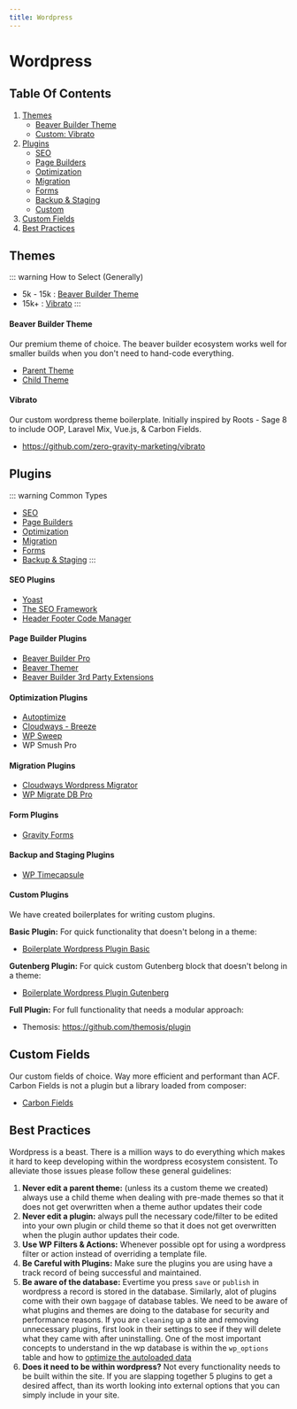 ```yaml
---
title: Wordpress
---
```

# Wordpress

## Table Of Contents

1. [Themes](#themes)
   * [Beaver Builder Theme](#beaver-builder-theme)
   * [Custom: Vibrato](#vibrato)
2. [Plugins](#plugins)
   * [SEO](#seo-plugins)
   * [Page Builders](#page-builder-plugins)  
   * [Optimization](#optimization-plugins)  
   * [Migration](#migration-plugins)
   * [Forms](#form-plugins)
   * [Backup & Staging](#backup-and-staging-plugins)
   * [Custom](#custom-plugins)
3. [Custom Fields](#custom-fields)
4. [Best Practices](#best-practices)

## Themes

::: warning How to Select (Generally)

* 5k - 15k : [Beaver Builder Theme](#beaver-builder-theme)  
* 15k+ : [Vibrato](#vibrato)
  :::

#### Beaver Builder Theme

Our premium theme of choice.  The beaver builder ecosystem works well for smaller builds when you don't need to hand-code everything.

* [Parent Theme](https://www.dropbox.com/sh/lpc8q3zi0eor0tl/AADk4BxlghJRb54yo3V9EDsna?dl=0)  
* [Child Theme](https://www.dropbox.com/sh/4mkn6er5zk28cj8/AADPIN7h4Tv7zX7d306Ha6qqa?dl=0)

#### Vibrato

Our custom wordpress theme boilerplate. Initially inspired by Roots - Sage 8 to include OOP, Laravel Mix, Vue.js, & Carbon Fields.

* <https://github.com/zero-gravity-marketing/vibrato>

## Plugins

::: warning Common Types

* [SEO](#seo-plugins)
* [Page Builders](#page-builder-plugins)  
* [Optimization](#optimization-plugins)  
* [Migration](#migration-plugins)
* [Forms](#form-plugins)
* [Backup & Staging](#backup-and-staging-plugins)
  :::

#### SEO Plugins

* [Yoast](https://wordpress.org/plugins/wordpress-seo/)
* [The SEO Framework](https://wordpress.org/plugins/autodescription/)
* [Header Footer Code Manager](https://wordpress.org/plugins/header-footer-code-manager/)

#### Page Builder Plugins

* [Beaver Builder Pro](https://www.dropbox.com/sh/zpje585nmr49apa/AACAR1lOUnGLHTa1tKXhrHqka?dl=0)
* [Beaver Themer](https://www.dropbox.com/sh/pfqbqhrrttqo8r9/AADhqt20dzFj0ON1THSfd2x4a?dl=0)
* [Beaver Builder 3rd Party Extensions](https://www.dropbox.com/sh/tz7f42dkx1zlguh/AACYMP09yM-22Nmqd5ve4S1ha?dl=0)

#### Optimization Plugins

* [Autoptimize](https://wordpress.org/plugins/autoptimize/)
* [Cloudways - Breeze](https://wordpress.org/plugins/breeze/)
* [WP Sweep](https://wordpress.org/plugins/wp-sweep/)
* WP Smush Pro

#### Migration Plugins

* [Cloudways Wordpress Migrator](https://wordpress.org/plugins/bv-cloudways-automated-migration/)
* [WP Migrate DB Pro](https://www.dropbox.com/sh/4ld51dfpnez1wo5/AAC9XzJlPdB_t2cVXzpPFgLla?dl=0)

#### Form Plugins

* [Gravity Forms](https://www.dropbox.com/s/ujtryea24aifqhf/gravityforms_2.2.3.14.zip?dl=0)

#### Backup and Staging Plugins

* [WP Timecapsule](https://wordpress.org/plugins/wp-time-capsule/)

#### Custom Plugins

We have created boilerplates for writing custom plugins.

**Basic Plugin:** For quick functionality that doesn't belong in a theme: 

* [Boilerplate Wordpress Plugin Basic](https://github.com/zero-gravity-marketing/boilerplate-wordpress-plugin-basic)

**Gutenberg Plugin:** For quick custom Gutenberg block that doesn't belong in a theme: 

* [Boilerplate Wordpress Plugin Gutenberg](https://github.com/zero-gravity-marketing/boilerplate-wordpress-plugin-gutenberg)

**Full Plugin:** For full functionality that needs a modular approach: 

* Themosis: <https://github.com/themosis/plugin>



## Custom Fields

Our custom fields of choice.  Way more efficient and performant than ACF.
Carbon Fields is not a plugin but a library loaded from composer:

* [Carbon Fields](https://carbonfields.net/)

## Best Practices

Wordpress is a beast.  There is a million ways to do everything which makes it hard to keep developing within the wordpress ecosystem consistent.  To alleviate those issues please follow these general guidelines:

1. **Never edit a parent theme:** (unless its a custom theme we created) always use a child theme when dealing with pre-made themes so that it does not get overwritten when a theme author updates their code
2. **Never edit a plugin:** always pull the necessary code/filter to be edited into your own plugin or child theme so that it does not get overwritten when the plugin author updates their code.
3. **Use WP Filters & Actions:** Whenever possible opt for using a wordpress filter or action instead of overriding a template file.
4. **Be Careful with Plugins:** Make sure the plugins you are using have a track record of being successful and maintained.
5. **Be aware of the database:** Evertime you press `save` or `publish` in wordpress a record is stored in the database.  Similarly, alot of plugins come with their own `baggage` of database tables.  We need to be aware of what plugins and themes are doing to the database for security and performance reasons.  If you are `cleaning` up a site and removing unnecessary plugins, first look in their settings to see if they will delete what they came with after uninstalling.  One of the most important concepts to understand in the wp database is within the `wp_options` table and how to [optimize the autoloaded data](https://kinsta.com/knowledgebase/wp-options-autoloaded-data/)
6. **Does it need to be within wordpress?** Not every functionality needs to be built within the site. If you are slapping together 5 plugins to get a desired affect, than its worth looking into external options that you can simply include in your site.
